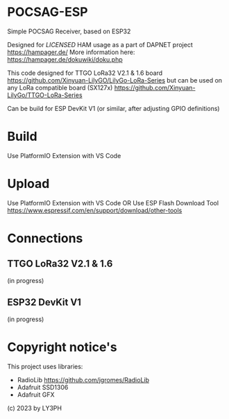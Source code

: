 # POCSAG-ESP
Simple POCSAG Receiver, based on ESP32

Designed for *LICENSED* HAM usage as a part of DAPNET project https://hampager.de/
More information here: https://hampager.de/dokuwiki/doku.php

This code designed for TTGO LoRa32 V2.1 & 1.6 board https://github.com/Xinyuan-LilyGO/LilyGo-LoRa-Series but can be used on any LoRa compatible board (SX127x)
https://github.com/Xinyuan-LilyGo/TTGO-LoRa-Series

Can be build for ESP DevKit V1 (or similar, after adjusting GPIO definitions)

# Build
Use PlatformIO Extension with VS Code

# Upload
Use PlatformIO Extension with VS Code
OR
Use ESP Flash Download Tool https://www.espressif.com/en/support/download/other-tools

# Connections
## TTGO LoRa32 V2.1 & 1.6
(in progress)

## ESP32 DevKit V1
(in progress)

# Copyright notice's
This project uses libraries:
- RadioLib https://github.com/jgromes/RadioLib
- Adafruit SSD1306
- Adafruit GFX

(c) 2023 by LY3PH
